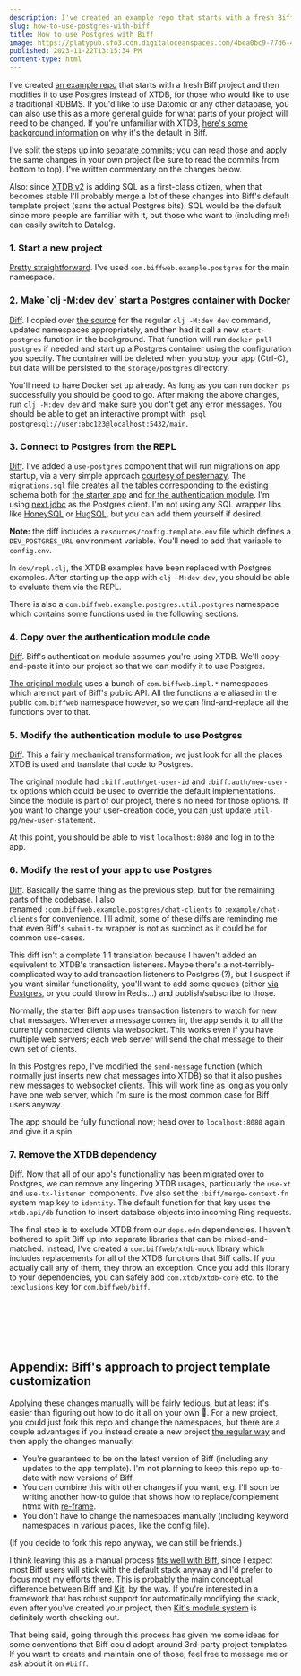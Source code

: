 ```yaml
---
description: I've created an example repo that starts with a fresh Biff project and then modifies it to use Postgres instead of XTDB, for those who would like to use a traditional RDBMS.
slug: how-to-use-postgres-with-biff
title: How to use Postgres with Biff
image: https://platypub.sfo3.cdn.digitaloceanspaces.com/4bea0bc9-77d6-45d3-91b5-9a4f5d5df0e2
published: 2023-11-22T13:15:34 PM
content-type: html
---
```


<p>I've created <a href="https://github.com/jacobobryant/biff-postgres">an example repo</a> that starts with a fresh Biff project and then modifies it to use Postgres instead of XTDB, for those who would like to use a traditional RDBMS. If you'd like to use Datomic or any other database, you can also use this as a more general guide for what parts of your project will need to be changed. If you're unfamiliar with XTDB, <a href="https://biffweb.com/p/xtdb-compared-to-other-databases/">here's some background information</a> on why it's the default in Biff.</p>
<p>I've split the steps up into <a href="https://github.com/jacobobryant/biff-postgres/commits/master">separate commits</a>; you can read those and apply the same changes in your own project (be sure to read the commits from bottom to top). I've written commentary on the changes below.</p>
<p>Also: since <a href="https://www.xtdb.com/v2">XTDB v2</a> is adding SQL as a first-class citizen, when that becomes stable I'll probably merge a lot of these changes into Biff's default template project (sans the actual Postgres bits). SQL would be the default since more people are familiar with it, but those who want to (including me!) can easily switch to Datalog.</p>
<h3>1. Start a new project</h3>
<p><a href="https://biffweb.com/docs/get-started/new-project/">Pretty straightforward</a>. I've used&nbsp;<code>com.biffweb.example.postgres</code> for the main namespace.</p>
<h3>2. Make `clj -M:dev dev` start a Postgres container with Docker</h3>
<p><a href="https://github.com/jacobobryant/biff-postgres/commit/870d669a6f4525fc253560713806bf34a5ccee2f">Diff</a>. I copied over <a href="https://github.com/jacobobryant/biff/blob/165b8aa11d47da5535b2267db51f32e838b6e19e/libs/tasks/src/com/biffweb/tasks.clj#L258">the source</a> for the regular <code>clj -M:dev dev</code> command, updated namespaces appropriately, and then had it call a new <code>start-postgres</code> function in the background. That function will run <code>docker pull postgres</code> if needed and start up a Postgres container using the configuration you specify. The container will be deleted when you stop your app (Ctrl-C), but data will be persisted to the <code>storage/postgres</code> directory.</p>
<p>You'll need to have Docker set up already. As long as you can run <code>docker ps</code> successfully you should be good to go. After making the above changes, run <code>clj -M:dev dev</code> and make sure you don't get any error messages. You should be able to get an interactive prompt with&nbsp; <code>psql postgresql://user:abc123@localhost:5432/main</code>.</p>
<h3>3. Connect to Postgres from the REPL</h3>
<p><a href="https://github.com/jacobobryant/biff-postgres/commit/64b1eabd94bbe9066743536a131b019f25332fcb">Diff</a>. I've added a <code>use-postgres</code> component that will run migrations on app startup, via a very simple approach <a href="https://clojureverse.org/t/how-do-you-do-database-migration-evolution/2005/2">courtesy of pesterhazy</a>. The <code>migrations.sql</code> file creates all the tables corresponding to the existing schema both for <a href="https://github.com/jacobobryant/biff/blob/165b8aa11d47da5535b2267db51f32e838b6e19e/starter/src/com/example/schema.clj">the starter app</a> and <a href="https://github.com/jacobobryant/biff/blob/165b8aa11d47da5535b2267db51f32e838b6e19e/src/com/biffweb/impl/auth.clj#L262">for the authentication module</a>. I'm using <a href="https://github.com/seancorfield/next-jdbc">next.jdbc</a> as the Postgres client. I'm not using any SQL wrapper libs like <a href="https://github.com/seancorfield/honeysql">HoneySQL</a> or <a href="https://www.hugsql.org/">HugSQL</a>, but you can add them yourself if desired.</p>
<p><strong>Note:</strong> the diff includes a <code>resources/config.template.env</code> file which defines a <code>DEV_POSTGRES_URL</code> environment variable. You'll need to add that variable to <code>config.env</code>.</p>
<p>In <code>dev/repl.clj</code>, the XTDB examples have been replaced with Postgres examples. After starting up the app with <code>clj -M:dev dev</code>, you should be able to evaluate them via the REPL.</p>
<p>There is also a <code>com.biffweb.example.postgres.util.postgres</code> namespace which contains some functions used in the following sections.</p>
<h3>4. Copy over the authentication module code</h3>
<p><a href="https://github.com/jacobobryant/biff-postgres/commit/ba26c09d1bc1ec07389a47201f9ddee3193c3ebc">Diff</a>. Biff's authentication module assumes you're using XTDB. We'll copy-and-paste it into our project so that we can modify it to use Postgres.</p>
<p><a href="https://github.com/jacobobryant/biff/blob/165b8aa11d47da5535b2267db51f32e838b6e19e/src/com/biffweb/impl/auth.clj">The original module</a> uses a bunch of <code>com.biffweb.impl.*</code> namespaces which are not part of Biff's public API. All the functions are aliased in the public <code>com.biffweb</code> namespace however, so we can find-and-replace all the functions over to that.</p>
<h3>5. Modify the authentication module to use Postgres</h3>
<p><a href="https://github.com/jacobobryant/biff-postgres/commit/4830dc5dc32eb0706cca10c881535be10da7ee3b">Diff</a>. This a fairly mechanical transformation; we just look for all the places XTDB is used and translate that code to Postgres.</p>
<p>The original module had&nbsp;<code>:biff.auth/get-user-id</code> and <code>:biff.auth/new-user-tx</code> options which could be used to override the default implementations. Since the module is part of our project, there's no need for those options. If you want to change your user-creation code, you can just update&nbsp;<code>util-pg/new-user-statement</code>.</p>
<p>At this point, you should be able to visit <code>localhost:8080</code> and log in to the app.</p>
<h3>6. Modify the rest of your app to use Postgres</h3>
<p><a href="https://github.com/jacobobryant/biff-postgres/commit/16b06983d034b47c7cc8f5ed00bbd79a3dde80eb">Diff</a>. Basically the same thing as the previous step, but for the remaining parts of the codebase. I also renamed&nbsp;<code>:com.biffweb.example.postgres/chat-clients</code> to <code>:example/chat-clients</code> for convenience. I'll admit, some of these diffs are reminding me that even Biff's&nbsp;<code>submit-tx</code> wrapper is not as succinct as it could be for common use-cases.</p>
<p>This diff isn't a complete 1:1 translation because I haven't added an equivalent to XTDB's transaction listeners. Maybe there's a not-terribly-complicated way to add transaction listeners to Postgres (?), but I suspect if you want similar functionality, you'll want to add some queues (either <a href="https://www.startpage.com/do/dsearch?query=postgres+queues">via Postgres</a>, or you could throw in Redis...) and publish/subscribe to those.</p>
<p>Normally, the starter Biff app uses transaction listeners to watch for new chat messages. Whenever a message comes in, the app sends it to all the currently connected clients via websocket. This works even if you have multiple web servers; each web server will send the chat message to their own set of clients.</p>
<p>In this Postgres repo, I've modified the <code>send-message</code> function (which normally just inserts new chat messages into XTDB) so that it also pushes new messages to websocket clients. This will work fine as long as you only have one web server, which I'm sure is the most common case for Biff users anyway.</p>
<p>The app should be fully functional now; head over to <code>localhost:8080</code> again and give it a spin.</p>
<h3>7. Remove the XTDB dependency</h3>
<p><a href="https://github.com/jacobobryant/biff-postgres/commit/38cfeb0b2d189dbc6ce2ab57d71c6881e3d9de4a">Diff</a>. Now that all of our app's functionality has been migrated over to Postgres, we can remove any lingering XTDB usages, particularly the <code>use-xt</code> and <code>use-tx-listener </code>components. I've also set the <code>:biff/merge-context-fn</code> system map key to <code>identity</code>.&nbsp;The default function for that key uses the <code>xtdb.api/db</code> function to insert database objects into incoming Ring requests.</p>
<p>The final step is to exclude XTDB from our <code>deps.edn</code> dependencies. I haven't bothered to split Biff up into separate libraries that can be mixed-and-matched. Instead, I've created a <code>com.biffweb/xtdb-mock</code> library which includes replacements for all of the XTDB functions that Biff calls. If you actually call any of them, they throw an exception. Once you add this library to your dependencies, you can safely add <code>com.xtdb/xtdb-core</code> etc. to the <code>:exclusions</code> key for <code>com.biffweb/biff</code>.</p>
<p>&nbsp;</p>
<p>&nbsp;</p>
<p>&nbsp;</p>
<h2>Appendix: Biff's approach to project template customization</h2>
<p>Applying these changes manually will be fairly tedious, but at least it's easier than figuring out how to do it all on your own 🙂. For a new project, you could just fork this repo and change the namespaces, but there are a couple advantages if you instead create a new project&nbsp;<a href="https://biffweb.com/docs/get-started/new-project/">the regular way</a> and then apply the changes manually:</p>
<ul>
<li>You're guaranteed to be on the latest version of Biff (including any updates to the app template). I'm not planning to keep this repo up-to-date with new versions of Biff.</li>
<li>You can combine this with other changes if you want, e.g. I'll soon be writing another how-to guide that shows how to replace/complement htmx with <a href="https://day8.github.io/re-frame/re-frame/">re-frame</a>.</li>
<li>You don't have to change the namespaces manually (including keyword namespaces in various places, like the config file).</li>
</ul>
<p>(If you decide to fork this repo anyway, we can still be friends.)</p>
<p>I think leaving this as a manual process <a href="https://biffweb.com/p/philosophy-of-biff/">fits well with Biff</a>, since I expect most Biff users will stick with the default stack anyway and I'd prefer to focus most my efforts there. This is probably the main conceptual difference between Biff and&nbsp;<a href="https://kit-clj.github.io/">Kit</a>, by the way. If you're interested in a framework that has robust support for automatically modifying the stack, even after you've created your project, then&nbsp;<a href="https://yogthos.net/posts/2022-01-08-IntroducingKit.html">Kit's module system</a> is definitely worth checking out.</p>
<p>That being said, going through this process has given me some ideas for some conventions that Biff could adopt around 3rd-party project templates. If you want to create and maintain one of those, feel free to message me or ask about it on <code>#biff</code>.</p>